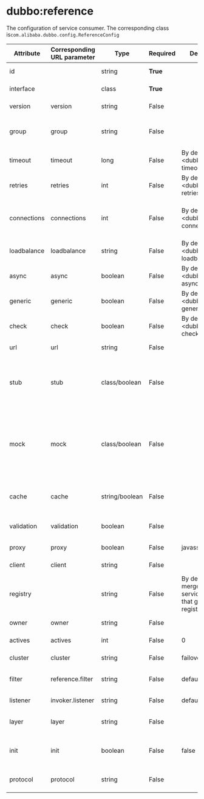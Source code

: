 # dubbo:reference

The configuration of service consumer. The corresponding class is`com.alibaba.dubbo.config.ReferenceConfig`

| Attribute   | Corresponding URL parameter | Type           | Required    | Default Value                            | Function                  | Description                              | Compatibility |
| ----------- | --------------------------- | -------------- | ----------- | ---------------------------------------- | ------------------------- | ---------------------------------------- | ------------- |
| id          |                             | string         | <b>True</b> |                                          | Configuration association | Bean Id of the service reference         | Above 1.0.0   |
| interface   |                             | class          | <b>True</b> |                                          | Service discovery         | Interface name of the service            | Above 1.0.0   |
| version     | version                     | string         | False       |                                          | Service discovery         | Service version, must be equal to the provider's version | Above 1.0.0   |
| group       | group                       | string         | False       |                                          | Service discovery         | The group of the service reference, must be equal to the provider's group. It can distinguish services when it has multiple implements. | Above 1.0.7   |
| timeout     | timeout                     | long           | False       | By default, use <dubbo:consumer&gt; timeout | Performance optimize      | The RPC timeout(ms)                      | Above 1.0.5   |
| retries     | retries                     | int            | False       | By default, use &lt;dubbo:consumer&gt; retries | Performance optimize      | The retry count for RPC, not including the first invoke. Please set it to 0 if don't need to retry. | Above 2.0.0   |
| connections | connections                 | int            | False       | By default, use &lt;dubbo:consumer&gt; connections | Performance optimize      | The maximum connections of every provider. For short connection such as rmi, http and hessian, it's connection limit, but for long connection such as dubbo, it's connection count. | Above 2.0.0   |
| loadbalance | loadbalance                 | string         | False       | By default, use &lt;dubbo:consumer&gt; loadbalance | Performance optimize      | Strategy of load balance, `random`, `roundrobin` and `leastactive` are available. | Above 2.0.0   |
| async       | async                       | boolean        | False       | By default, use &lt;dubbo:consumer&gt; async | Performance optimize      | Asynchronous execution, not reliable. It does not block the execution thread just only ignores the return value. | Above 2.0.0   |
| generic     | generic                     | boolean        | False       | By default, use &lt;dubbo:consumer&gt; generic | Service governance        | Enable generic interface. If true, the reference will return `GenericService` | Above 2.0.0   |
| check       | check                       | boolean        | False       | By default, use &lt;dubbo:consumer&gt; check | Service governance        | Check the exist of the provider. If true, it will throw exception when provider is not exist. If false, will ignore. | Above 2.0.0   |
| url         | url                         | string         | False       |                                          | Service governance        | Connect to the provider directly via this url. It will bypass the registry. | Above 1.0.6   |
| stub        | stub                        | class/boolean  | False       |                                          | Service governance        | The local proxy class name of the client, it's used to execute local logic such as caching. The proxy class must have a constructor with the remote proxy object as a parameter, such as `public XxxServiceLocal(XxxService xxxService)` | Above 2.0.0   |
| mock        | mock                        | class/boolean  | False       |                                          | Service governance        | The mock class name. It's called when the RPC is failed, such as timeout or IO exception. The mock class must carry a  none parameter constructor. The difference between mock and local proxy is that local proxy is always invoked before RPC but mock is invoked only when exception after RPC. | Above 1.0.13  |
| cache       | cache                       | string/boolean | False       |                                          | Service governance        | lru, threadlocal, jcache等Using RPC parameters as the key to cache the result. `lru`, `threadlocal` and `jcache` are available. | Above 2.1.0   |
| validation  | validation                  | boolean        | False       |                                          | Service governance        | Enable JSR303 annotation validation. If true, it will validate the method parameters' annotations. | Above 2.1.0   |
| proxy       | proxy                       | boolean        | False       | javassist                                | Performance optimize      | The proxy implement, jdk/javassist are available. | Above 2.0.2   |
| client      | client                      | string         | False       |                                          | Performance optimize      | The transport type of the client, such as netty and mina for dubbo protocol. | Above 2.0.0   |
| registry    |                             | string         | False       | By default, it will merge all the service providers that getting from all registries | Configuration association | Get provider lists from the specified registry. It is the `id` value of the &lt;dubbo:registry&gt;, use `,` to separate multiple regsitries id. | Above 2.0.0   |
| owner       | owner                       | string         | False       |                                          | Service governance        | The owner of the service. It's used for service governance. | Above 2.0.5   |
| actives     | actives                     | int            | False       | 0                                        | Performance optimize      | The maximum concurrent calls per method per service of the consumer. | Above 2.0.5   |
| cluster     | cluster                     | string         | False       | failover                                 | Performance optimize      | failover/failfast/failsafe/failback/forking are available. | Above 2.0.5   |
| filter      | reference.filter            | string         | False       | default                                  | Performance optimize      | The filter name of the RPC process of the reference, use `,` to separate multiple filter names. | Above 2.0.5   |
| listener    | invoker.listener            | string         | False       | default                                  | Performance optimize      | The listener name of the reference, use `,` to separate multiple listener names. | Above 2.0.5   |
| layer       | layer                       | string         | False       |                                          | Service governance        | The biz layer of the service provider, such as biz, dao, intl:web and china:acton. | Above 2.0.7   |
| init        | init                        | boolean        | False       | false                                    | Performance optimize      | If true, init the service reference when `afterPropertiesSet()`is invoked, or it will init later only when it is referenced and autowired. | Above 2.0.10  |
| protocol    | protocol                    | string         | False       |                                          | Service governance        | Only invoke the  providers with specified protocol, and ignore other protocol providers. | Above 2.2.0   |
